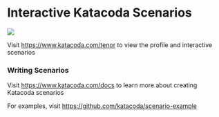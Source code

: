 # Interactive Katacoda Scenarios

[![](http://shields.katacoda.com/katacoda/tenor/count.svg)](https://www.katacoda.com/tenor "Get your profile on Katacoda.com")

Visit https://www.katacoda.com/tenor to view the profile and interactive scenarios

### Writing Scenarios
Visit https://www.katacoda.com/docs to learn more about creating Katacoda scenarios

For examples, visit https://github.com/katacoda/scenario-example
